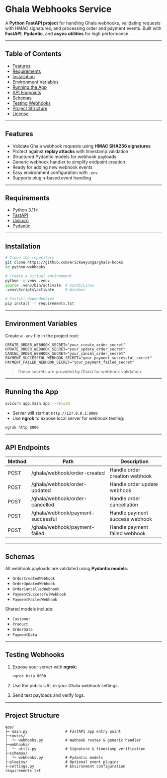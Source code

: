 # Ghala Webhooks Service

A **Python FastAPI project** for handling Ghala webhooks, validating requests with HMAC signatures, and processing order and payment events. Built with **FastAPI**, **Pydantic**, and **async utilities** for high performance.

---

## **Table of Contents**

* [Features](#features)
* [Requirements](#requirements)
* [Installation](#installation)
* [Environment Variables](#environment-variables)
* [Running the App](#running-the-app)
* [API Endpoints](#api-endpoints)
* [Schemas](#schemas)
* [Testing Webhooks](#testing-webhooks)
* [Project Structure](#project-structure)
* [License](#license)

---

## **Features**

* Validate Ghala webhook requests using **HMAC SHA256 signatures**
* Protect against **replay attacks** with timestamp validation
* Structured Pydantic models for webhook payloads
* Generic webhook handler to simplify endpoint creation
* Ready for adding new webhook events
* Easy environment configuration with `.env`
* Supports plugin-based event handling

---

## **Requirements**

* Python 3.11+
* [FastAPI](https://fastapi.tiangolo.com/)
* [Uvicorn](https://www.uvicorn.org/)
* [Pydantic](https://docs.pydantic.dev/)

---

## **Installation**

```bash
# Clone the repository
git clone https://github.com/erickweyunga/ghala-hooks
cd python-webhooks

# Create a virtual environment
python -m venv .venv
source .venv/bin/activate  # macOS/Linux
.venv\Scripts\activate     # Windows

# Install dependencies
pip install -r requirements.txt
```

---

## **Environment Variables**

Create a `.env` file in the project root:

```env
CREATE_ORDER_WEBHOOK_SECRET="your_create_order_secret"
UPDATE_ORDER_WEBHOOK_SECRET="your_update_order_secret"
CANCEL_ORDER_WEBHOOK_SECRET="your_cancel_order_secret"
PAYMENT_SUCCESSFUL_WEBHOOK_SECRET="your_payment_successful_secret"
PAYMENT_FAILED_WEBHOOK_SECRET="your_payment_failed_secret"
```

> These secrets are provided by Ghala for webhook validation.

---

## **Running the App**

```bash
uvicorn app.main:app --reload
```

* Server will start at `http://127.0.0.1:8000`
* Use **ngrok** to expose local server for webhook testing:

```bash
ngrok http 8000
```

---

## **API Endpoints**

| Method | Path                              | Description                    |
| ------ | --------------------------------- | ------------------------------ |
| POST   | /ghala/webhook/order-created      | Handle order creation webhook  |
| POST   | /ghala/webhook/order-updated      | Handle order update webhook    |
| POST   | /ghala/webhook/order-cancelled    | Handle order cancellation      |
| POST   | /ghala/webhook/payment-successful | Handle payment success webhook |
| POST   | /ghala/webhook/payment-failed     | Handle payment failed webhook  |

---

## **Schemas**

All webhook payloads are validated using **Pydantic models**:

* `OrderCreatedWebhook`
* `OrderUpdatedWebhook`
* `OrderCancelledWebhook`
* `PaymentSuccessfulWebhook`
* `PaymentFailedWebhook`

Shared models include:

* `Customer`
* `Product`
* `OrderData`
* `PaymentData`

---

## **Testing Webhooks**

1. Expose your server with **ngrok**:

   ```bash
   ngrok http 8000
   ```
2. Use the public URL in your Ghala webhook settings.
3. Send test payloads and verify logs.

---

## **Project Structure**

```
app/
├─ main.py                 # FastAPI app entry point
├─routes/
│  └─ webhooks.py          # Webhook routes & generic handler
├─webhooks/
│  └─ utils.py             # Signature & timestamp verification
├─schemas/
│  └─ webhooks.py          # Pydantic models
├─plugins/                 # Optional event plugins
├─settings.py              # Environment configuration
requirements.txt
```

